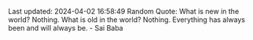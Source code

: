Last updated: 2024-04-02 16:58:49
Random Quote: What is new in the world? Nothing. What is old in the world? Nothing. Everything has always been and will always be. - Sai Baba